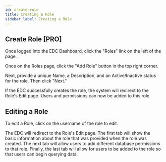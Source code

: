 ```yaml
---
id: create-role
title: Creating a Role
sidebar_label: Creating a Role
---
```


## Create Role [PRO]

Once logged into the EDC Dashboard, click the "Roles" link on the left of the page.  

Once on the Roles page, click the "Add Role" button in the top right corner.  

Next, provide a unique Name, a Description, and an Active/Inactive status for the role. Then click "Next."

If the EDC successfully creates the role, the system will redirect to the Role's Edit page. Users and permissions can now be added to this role.  

## Editing a Role  

To edit a Role, click on the username of the role to edit.

The EDC will redirect to the Role's Edit page. The first tab will show the basic information about the role that was provided when the role was created. The next tab will allow users to add different database permissions to that role. Finally, the last tab will allow for users to be added to the role so that users can begin querying data.